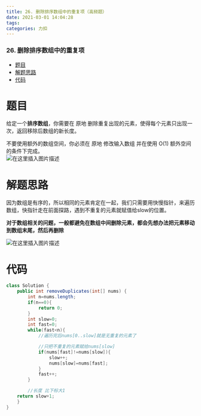 ```yaml
---
title: 26. 删除排序数组中的重复项（高频题）
date: 2021-03-01 14:04:28
tags: 
categories: 力扣
---
```


<!--more-->

### 26\. 删除排序数组中的重复项

- [题目](#_2)
- [解题思路](#_9)
- [代码](#_16)

# 题目

给定一个**排序数组**，你需要在 原地 删除重复出现的元素，使得每个元素只出现一次，返回移除后数组的新长度。

不要使用额外的数组空间，你必须在 原地 修改输入数组 并在使用 O\(1\) 额外空间的条件下完成。  
![在这里插入图片描述](https://img-blog.csdnimg.cn/20210226171852627.png?x-oss-process=image/watermark,type_ZmFuZ3poZW5naGVpdGk,shadow_10,text_aHR0cHM6Ly9ibG9nLmNzZG4ubmV0L3FxXzIxMDQwNTU5,size_16,color_FFFFFF,t_70)

# 解题思路

因为数组是有序的，所以相同的元素肯定在一起，我们只需要用快慢指针，来遍历数组，快指针走在前面探路，遇到不重复的元素就赋值给slow的位置。

**对于数组相关的问题，一般都避免在数组中间删除元素，都会先想办法把元素移动到数组末尾，然后再删除**

![在这里插入图片描述](https://img-blog.csdnimg.cn/20210226174306797.GIF)

# 代码

```java
class Solution {
    public int removeDuplicates(int[] nums) {
        int n=nums.length;
        if(n==0){
            return 0;
        }
        int slow=0; 
        int fast=0;
        while(fast<n){
            //遍历完后nums[0..slow]就是无重复的元素了

            //只把不重复的元素赋给nums[slow]
            if(nums[fast]!=nums[slow]){
                slow++;
                nums[slow]=nums[fast];
            }
            fast++;
        }

        //长度 比下标大1
    return slow+1;    
    }
}
```